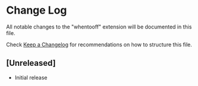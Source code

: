# Change Log

All notable changes to the "whentooff" extension will be documented in this file.

Check [Keep a Changelog](http://keepachangelog.com/) for recommendations on how to structure this file.

## [Unreleased]

- Initial release